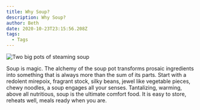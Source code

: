 ```yaml
---
title: Why Soup?
description: Why Soup?
author: Beth
date: 2020-10-23T23:15:56.208Z
tags:
  - Tags
---
```

![Two big pots of steaming soup](/static/img/pexels-timur-saglambilek-66639.jpg)

Soup is magic. The alchemy of the soup pot transforms prosaic ingredients into something that is always more than the sum of its parts. Start with a redolent mirepoix, fragrant stock, silky beans, jewel like vegetable pieces, chewy noodles, a soup engages all your senses. Tantalizing, warming, above all nutritious, soup is the ultimate comfort food. It is easy to store, reheats well, meals ready when you are.